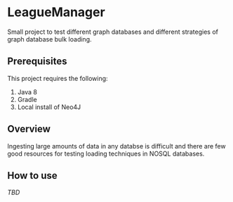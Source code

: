 # LeagueManager
Small project to test different graph databases and different strategies of graph database bulk loading.

Prerequisites
-----------------
This project requires the following:
1. Java 8
2. Gradle
3. Local install of Neo4J

Overview
--------
Ingesting large amounts of data in any databse is difficult and there are few good resources for testing loading techniques in NOSQL databases.

How to use
----------
*TBD*
